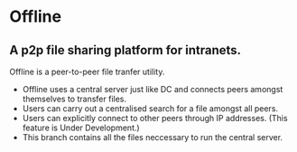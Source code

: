 # Offline
## A p2p file sharing platform for intranets. 
Offline is a peer-to-peer file tranfer utility. 
- Offline uses a central server just like DC and connects peers amongst themselves to transfer files. 
- Users can carry out a centralised search for a file amongst all peers.
- Users can explicitly connect to other peers through IP addresses. (This feature is Under Development.)
- This branch contains all the files neccessary to run the central server.
